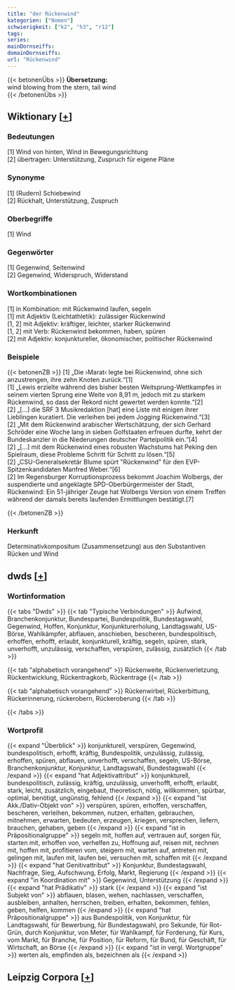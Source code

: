 ```yaml
---
title: "der Rückenwind"
kategorien: ["Nomen"]
schwierigkeit: ["k2", "h3", "r12"]
tags:
series:
mainDornseiffs:
domainDornseiffs:
url: "Rückenwind"
---
```


{{< betonenÜbs >}}
**Übersetzung:**  
wind blowing from the stern, tail  wind  
{{< /betonenÜbs >}}

## Wiktionary [[+](https://de.wiktionary.org/wiki/Rückenwind)]

### Bedeutungen
[1] Wind von hinten, Wind in Bewegungsrichtung  
[2] übertragen: Unterstützung, Zuspruch für eigene Pläne  

### Synonyme
[1] (Rudern) Schiebewind  
[2] Rückhalt, Unterstützung, Zuspruch  

### Oberbegriffe
[1] Wind  

### Gegenwörter
[1] Gegenwind, Seitenwind  
[2] Gegenwind, Widerspruch, Widerstand  

### Wortkombinationen
[1] in Kombination: mit Rückenwind laufen, segeln  
[1] mit Adjektiv (Leichtathletik): zulässiger Rückenwind  
[1, 2] mit Adjektiv: kräftiger, leichter, starker Rückenwind  
[1, 2] mit Verb: Rückenwind bekommen, haben, spüren  
[2] mit Adjektiv: konjunktureller, ökonomischer, politischer Rückenwind  

### Beispiele
{{< betonenZB >}}
[1] „Die ›Marat‹ legte bei Rückenwind, ohne sich anzustrengen, ihre zehn Knoten zurück.“[1]  
[1] „Lewis erzielte während des bisher besten Weitsprung-Wettkampfes in seinem vierten Sprung eine Weite von 8,91 m, jedoch mit zu starkem Rückenwind, so dass der Rekord nicht gewertet werden konnte.“[2]  
[2] „[…] die SRF 3 Musikredaktion [hat] eine Liste mit einigen ihrer Lieblingen kuratiert. Die verleihen bei jedem Jogging Rückenwind.“[3]  
[2] „Mit dem Rückenwind arabischer Wertschätzung, der sich Gerhard Schröder eine Woche lang in sieben Golfstaaten erfreuen durfte, kehrt der Bundeskanzler in die Niederungen deutscher Parteipolitik ein.“[4]  
[2] „[…] mit dem Rückenwind eines robusten Wachstums hat Peking den Spielraum, diese Probleme Schritt für Schritt zu lösen.“[5]  
[2] „CSU-Generalsekretär Blume spürt "Rückenwind" für den EVP-Spitzenkandidaten Manfred Weber.“[6]  
[2] Im Regensburger Korruptionsprozess bekommt Joachim Wolbergs, der suspendierte und angeklagte SPD-Oberbürgermeister der Stadt, Rückenwind: Ein 51-jähriger Zeuge hat Wolbergs Version von einem Treffen während der damals bereits laufenden Ermittlungen bestätigt.[7]  

{{< /betonenZB >}}
### Herkunft
Determinativkompositum (Zusammensetzung) aus den Substantiven Rücken und Wind  



## dwds [[+](https://www.dwds.de/wb/Rückenwind)]

### Wortinformation
{{< tabs "Dwds" >}}
{{< tab "Typische Verbindungen" >}}
Aufwind, Branchenkonjunktur, Bundespartei, Bundespolitik, Bundestagswahl, Gegenwind, Hoffen, Konjunktur, Konjunkturerholung, Landtagswahl, US-Börse, Wahlkämpfer, abflauen, anschieben, bescheren, bundespolitisch, erhoffen, erhofft, erlaubt, konjunkturell, kräftig, segeln, spüren, stark, unverhofft, unzulässig, verschaffen, verspüren, zulässig, zusätzlich
{{< /tab >}}

{{< tab "alphabetisch vorangehend" >}}
Rückenweite, Rückenverletzung, Rückentwicklung, Rückentragkorb, Rückentrage
{{< /tab >}}

{{< tab "alphabetisch vorangehend" >}}
Rückenwirbel, Rückerbittung, Rückerinnerung, rückerobern, Rückeroberung
{{< /tab >}}

{{< /tabs >}}

### Wortprofil
{{< expand "Überblick" >}} konjunkturell, verspüren, Gegenwind, bundespolitisch, erhofft, kräftig, Bundespolitik, unzulässig, zulässig, erhoffen, spüren, abflauen, unverhofft, verschaffen, segeln, US-Börse, Branchenkonjunktur, Konjunktur, Landtagswahl, Bundestagswahl {{< /expand >}}
{{< expand "hat Adjektivattribut" >}} konjunkturell, bundespolitisch, zulässig, kräftig, unzulässig, unverhofft, erhofft, erlaubt, stark, leicht, zusätzlich, eingebaut, theoretisch, nötig, willkommen, spürbar, optimal, benötigt, ungünstig, fehlend {{< /expand >}}
{{< expand "ist Akk./Dativ-Objekt von" >}} verspüren, spüren, erhoffen, verschaffen, bescheren, verleihen, bekommen, nutzen, erhalten, gebrauchen, mitnehmen, erwarten, bedeuten, erzeugen, kriegen, versprechen, liefern, brauchen, gehaben, geben {{< /expand >}}
{{< expand "ist in Präpositionalgruppe" >}} segeln mit, hoffen auf, vertrauen auf, sorgen für, starten mit, erhoffen von, verhelfen zu, Hoffnung auf, reisen mit, rechnen mit, hoffen mit, profitieren vom, steigern mit, warten auf, antreten mit, gelingen mit, laufen mit, laufen bei, versuchen mit, schaffen mit {{< /expand >}}
{{< expand "hat Genitivattribut" >}} Konjunktur, Bundestagswahl, Nachfrage, Sieg, Aufschwung, Erfolg, Markt, Regierung {{< /expand >}}
{{< expand "in Koordination mit" >}} Gegenwind, Unterstützung {{< /expand >}}
{{< expand "hat Prädikativ" >}} stark {{< /expand >}}
{{< expand "ist Subjekt von" >}} abflauen, blasen, wehen, nachlassen, verschaffen, ausbleiben, anhalten, herrschen, treiben, erhalten, bekommen, fehlen, geben, helfen, kommen {{< /expand >}}
{{< expand "hat Präpositionalgruppe" >}} aus Bundespolitik, von Konjunktur, für Landtagswahl, für Bewerbung, für Bundestagswahl, pro Sekunde, für Rot-Grün, durch Konjunktur, von Meter, für Wahlkampf, für Forderung, für Kurs, vom Markt, für Branche, für Position, für Reform, für Bund, für Geschäft, für Wirtschaft, an Börse {{< /expand >}}
{{< expand "ist in vergl. Wortgruppe" >}} werten als, empfinden als, bezeichnen als {{< /expand >}}

## Leipzig Corpora [[+](https://corpora.uni-leipzig.de/en/res?word=Rückenwind&corpusId=deu_newscrawl-public_2018)]


